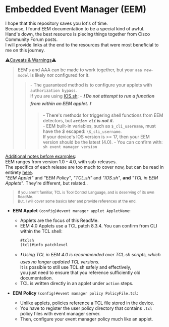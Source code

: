 # Embedded Event Manager \(EEM\)

I hope that this repository saves you lot's of time.    
Because, I found EEM documentation to be a special kind of awful.    
Hand's down, the best resource is piecing things together from Cisco Community Forum posts.    
I will provide links at the end to the resources that were most beneficial to me on this journey.   

:warning:<ins>Caveats & Warnings</ins>:warning:     
> EEM's and AAA can be made to work together, but your `aaa new-model` is likely *not* configured for it.     
>> \- The guaranteed method is to configure your applets with `authorization bypass`.     
> If you are using [IOS.sh](https://github.com/plmcdowe/Cisco-and-Bash):
>> \- ***:exclamation: Do not attempt to run a function from within an EEM applet. :exclamation:***     
>>> \- There's methods for triggering shell functions from EEM detectors, but ***`action cli` is not it.***    
>> \- EEM built-in variables, such as `$_cli_username`, must have the *$* escaped: `\$_cli_username`.    
> If your device's IOS version is >= 17, then your EEM version should be the latest (4.0).
>> \- You can confirm with: `sh event manager version`    


<ins>Additional notes before examples</ins>:     
EEM ranges from version 1.0 - 4.0, with sub-releases.    
The specifics of each release are too much to cover now, but can be read in entirety [here](https://www.cisco.com/c/en/us/td/docs/routers/ios/config/17-x/syst-mgmt/b-system-management/m_eem-overview.html).     
*"EEM Applet"* and *"EEM Policy"*, *"TCL.sh"* and *"IOS.sh"*, **and** *"TCL in EEM Applets"*. They're different, but related..    
> <sub>If you aren't familiar, TCL is Tool Control Language, and is deserving of its own ReadMe.</sub>    
> <sup>But, I will cover some basics later and provide references at the end.</sup>    

- **EEM Applet** `(config)#event manager applet AppletName`**:**    
   - Applets are the focus of this ReadMe.    
   - EEM 4.0 Applets use a TCL patch 8.3.4. You can confirm from CLI within the TCL shell:    
      ```
      #tclsh
      (tcl)#info patchlevel
      ```
   - *:exclamation: Using TCL in EEM 4.0 is recommended over TCL.sh scripts, which uses no longer updated TCL versions.*    
      It is possible to still use TCL.sh safely and effectively,     
      you just need to ensure that you reference sufficiently old documentation.    
   - TCL is written directly in an applet under `action` steps.    

- **EEM Policy** `(config)#event manager policy PolicyFile.tcl`**:**    
   - Unlike applets, policies reference a TCL file stored in the device.    
   - You have to register the user policy directory that contains `.tcl` policy files with event manager server.     
   - Then, configure your event manager policy much like an applet.    



